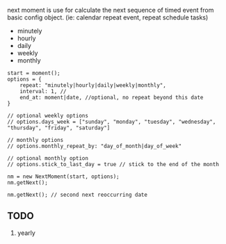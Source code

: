 next moment is use for calculate the next sequence of timed event from basic config object. (ie: calendar repeat event, repeat schedule tasks)

- minutely
- hourly
- daily
- weekly
- monthly

```
start = moment();
options = {
    repeat: "minutely|hourly|daily|weekly|monthly",
    interval: 1, //
    end_at: moment|date, //optional, no repeat beyond this date
}

// optional weekly options
// options.days_week = ["sunday", "monday", "tuesday", "wednesday", "thursday", "friday", "saturday"]

// monthly options
// options.monthly_repeat_by: "day_of_month|day_of_week"

// optional monthly option
// options.stick_to_last_day = true // stick to the end of the month

nm = new NextMoment(start, options);
nm.getNext();

nm.getNext(); // second next reoccurring date
```

## TODO

1. yearly
